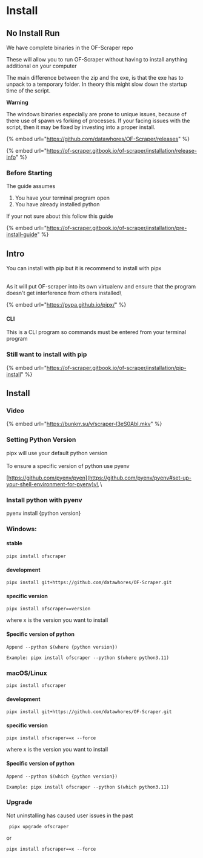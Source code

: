 # Install

## No Install Run

We have complete binaries in the OF-Scraper repo

These will allow you to run OF-Scraper without having to install anything additional on your computer



The main difference between the zip and the exe, is that the exe has to unpack to a temporary folder. In theory this might slow down the startup time of the script.&#x20;



**Warning**

The windows binaries especially are prone to unique issues, because of there use of spawn vs forking of processes. If your facing issues with the script, then it may be fixed by investing into a proper install.

{% embed url="https://github.com/datawhores/OF-Scraper/releases" %}

{% embed url="https://of-scraper.gitbook.io/of-scraper/installation/release-info" %}

### Before Starting

The guide assumes&#x20;

1. You have your terminal program open&#x20;
2. You have already installed python&#x20;

If your not sure about this follow this guide

{% embed url="https://of-scraper.gitbook.io/of-scraper/installation/pre-install-guide" %}

##

## Intro

You can install with pip but it is recommend to install with pipx

\
As it will put OF-scraper into its own virtualenv and ensure that the program doesn't get interference from others installed\


{% embed url="https://pypa.github.io/pipx/" %}

#### CLI

This is a CLI program so commands must be entered from your terminal program

### Still want to install with pip

{% embed url="https://of-scraper.gitbook.io/of-scraper/installation/pip-install" %}

## Install

### Video

{% embed url="https://bunkrr.su/v/scraper-l3eS0Abl.mkv" %}

### Setting Python Version

pipx will use your default python version \
\
To ensure a specific version of python use pyenv

[https://github.com/pyenv/pyen](https://github.com/pyenv/pyenv#set-up-your-shell-environment-for-pyenv)v\
\


### Install python with pyenv

pyenv install {python version}



### Windows:

####

#### stable

```
pipx install ofscraper
```

#### development

```
pipx install git+https://github.com/datawhores/OF-Scraper.git 
```

#### specific version

```
pipx install ofscraper==version
```

where x is the version you want to install

#### Specific version of python

```
Append --python $(where {python version})
```

```
Example: pipx install ofscraper --python $(where python3.11)
```

### macOS/Linux

```
pipx install ofscraper
```

#### development



```
pipx install git+https://github.com/datawhores/OF-Scraper.git 
```

#### specific version

```
pipx install ofscraper==x --force
```

where x is the version you want to install

#### Specific version of python



```
Append --python $(which {python version})
```

```
Example: pipx install ofscraper --python $(which python3.11)
```

### Upgrade

Not uninstalling has caused user issues in the past

```
 pipx upgrade ofscraper
```

or

```
pipx install ofscraper==x --force
```
